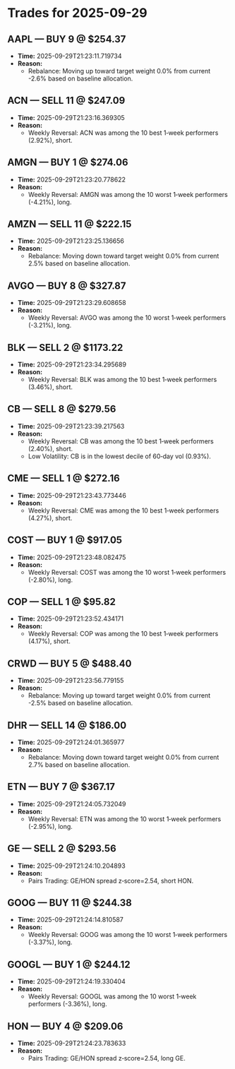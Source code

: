 # Trades for 2025-09-29

## AAPL — BUY 9 @ $254.37
- **Time:** 2025-09-29T21:23:11.719734
- **Reason:**
  - Rebalance: Moving up toward target weight 0.0% from current -2.6% based on baseline allocation.

## ACN — SELL 11 @ $247.09
- **Time:** 2025-09-29T21:23:16.369305
- **Reason:**
  - Weekly Reversal: ACN was among the 10 best 1‑week performers (2.92%), short.

## AMGN — BUY 1 @ $274.06
- **Time:** 2025-09-29T21:23:20.778622
- **Reason:**
  - Weekly Reversal: AMGN was among the 10 worst 1‑week performers (-4.21%), long.

## AMZN — SELL 11 @ $222.15
- **Time:** 2025-09-29T21:23:25.136656
- **Reason:**
  - Rebalance: Moving down toward target weight 0.0% from current 2.5% based on baseline allocation.

## AVGO — BUY 8 @ $327.87
- **Time:** 2025-09-29T21:23:29.608658
- **Reason:**
  - Weekly Reversal: AVGO was among the 10 worst 1‑week performers (-3.21%), long.

## BLK — SELL 2 @ $1173.22
- **Time:** 2025-09-29T21:23:34.295689
- **Reason:**
  - Weekly Reversal: BLK was among the 10 best 1‑week performers (3.46%), short.

## CB — SELL 8 @ $279.56
- **Time:** 2025-09-29T21:23:39.217563
- **Reason:**
  - Weekly Reversal: CB was among the 10 best 1‑week performers (2.40%), short.
  - Low Volatility: CB is in the lowest decile of 60‑day vol (0.93%).

## CME — SELL 1 @ $272.16
- **Time:** 2025-09-29T21:23:43.773446
- **Reason:**
  - Weekly Reversal: CME was among the 10 best 1‑week performers (4.27%), short.

## COST — BUY 1 @ $917.05
- **Time:** 2025-09-29T21:23:48.082475
- **Reason:**
  - Weekly Reversal: COST was among the 10 worst 1‑week performers (-2.80%), long.

## COP — SELL 1 @ $95.82
- **Time:** 2025-09-29T21:23:52.434171
- **Reason:**
  - Weekly Reversal: COP was among the 10 best 1‑week performers (4.17%), short.

## CRWD — BUY 5 @ $488.40
- **Time:** 2025-09-29T21:23:56.779155
- **Reason:**
  - Rebalance: Moving up toward target weight 0.0% from current -2.5% based on baseline allocation.

## DHR — SELL 14 @ $186.00
- **Time:** 2025-09-29T21:24:01.365977
- **Reason:**
  - Rebalance: Moving down toward target weight 0.0% from current 2.7% based on baseline allocation.

## ETN — BUY 7 @ $367.17
- **Time:** 2025-09-29T21:24:05.732049
- **Reason:**
  - Weekly Reversal: ETN was among the 10 worst 1‑week performers (-2.95%), long.

## GE — SELL 2 @ $293.56
- **Time:** 2025-09-29T21:24:10.204893
- **Reason:**
  - Pairs Trading: GE/HON spread z‑score=2.54, short HON.

## GOOG — BUY 11 @ $244.38
- **Time:** 2025-09-29T21:24:14.810587
- **Reason:**
  - Weekly Reversal: GOOG was among the 10 worst 1‑week performers (-3.37%), long.

## GOOGL — BUY 1 @ $244.12
- **Time:** 2025-09-29T21:24:19.330404
- **Reason:**
  - Weekly Reversal: GOOGL was among the 10 worst 1‑week performers (-3.36%), long.

## HON — BUY 4 @ $209.06
- **Time:** 2025-09-29T21:24:23.783633
- **Reason:**
  - Pairs Trading: GE/HON spread z‑score=2.54, long GE.

